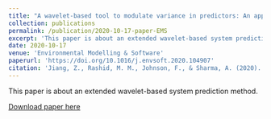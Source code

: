 ```yaml
---
title: "A wavelet-based tool to modulate variance in predictors: An application to predicting drought anomalies"
collection: publications
permalink: /publication/2020-10-17-paper-EMS
excerpt: 'This paper is about an extended wavelet-based system prediction method.'
date: 2020-10-17
venue: 'Environmental Modelling & Software'
paperurl: 'https://doi.org/10.1016/j.envsoft.2020.104907'
citation: 'Jiang, Z., Rashid, M. M., Johnson, F., & Sharma, A. (2020). "A wavelet-based tool to modulate variance in predictors: An application to predicting drought anomalies." <i>Environmental Modelling & Software</i>. 135, 104907.'
---
```

This paper is about an extended wavelet-based system prediction method.

[Download paper here](http://zejiang-unsw.github.io/files/Jiang-EMS-2020.pdf)

